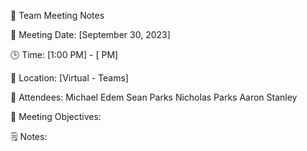📝 Team Meeting Notes

📅 Meeting Date: [September 30, 2023]

🕒 Time: [1:00 PM] - [ PM]

📍 Location: [Virtual - Teams]

📣 Attendees:
Michael Edem
Sean Parks
Nicholas Parks
Aaron Stanley

🎯 Meeting Objectives:

🗒️ Notes:
